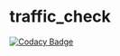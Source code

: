 # traffic_check
[![Codacy Badge](https://api.codacy.com/project/badge/Grade/bac7f5eddce04e66a1d4fc4722088dd4)](https://app.codacy.com/gh/BuildForSDGCohort2/traffic_check?utm_source=github.com&utm_medium=referral&utm_content=BuildForSDGCohort2/traffic_check&utm_campaign=Badge_Grade_Settings)